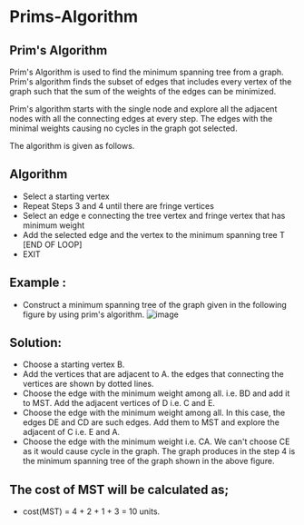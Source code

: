 # Prims-Algorithm

## Prim's Algorithm
Prim's Algorithm is used to find the minimum spanning tree from a graph. Prim's algorithm finds the subset of edges that includes every vertex of the graph such that the sum of the weights of the edges can be minimized.

Prim's algorithm starts with the single node and explore all the adjacent nodes with all the connecting edges at every step. The edges with the minimal weights causing no cycles in the graph got selected.

The algorithm is given as follows.

## Algorithm
- Select a starting vertex
- Repeat Steps 3 and 4 until there are fringe vertices
- Select an edge e connecting the tree vertex and fringe vertex that has minimum weight
- Add the selected edge and the vertex to the minimum spanning tree T
[END OF LOOP]
- EXIT

## Example :
- Construct a minimum spanning tree of the graph given in the following figure by using prim's algorithm.
![image](https://user-images.githubusercontent.com/65455865/141949536-337ea2dd-05bf-47c2-82e5-bf4688c0080f.png)

## Solution:
- Choose a starting vertex B.
- Add the vertices that are adjacent to A. the edges that connecting the vertices are shown by dotted lines.
- Choose the edge with the minimum weight among all. i.e. BD and add it to MST. Add the adjacent vertices of D i.e. C and E.
- Choose the edge with the minimum weight among all. In this case, the edges DE and CD are such edges. Add them to MST and explore the adjacent of C i.e. E and A.
- Choose the edge with the minimum weight i.e. CA. We can't choose CE as it would cause cycle in the graph.
The graph produces in the step 4 is the minimum spanning tree of the graph shown in the above figure.

## The cost of MST will be calculated as;

- cost(MST) = 4 + 2 + 1 + 3 = 10 units.

